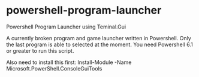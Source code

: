 # powershell-program-launcher
Powershell Program Launcher using Teminal.Gui 

A currently broken program and game launcher written in Powershell. Only the last program is able to selected at the moment. You need Powershell 6.1 or greater to run this script. 

Also need to install this first: Install-Module -Name Microsoft.PowerShell.ConsoleGuiTools
